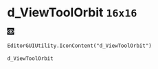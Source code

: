 # d_ViewToolOrbit `16x16`
<img src="/img/d_ViewToolOrbit.png" width=16 height=16>

``` CSharp
EditorGUIUtility.IconContent("d_ViewToolOrbit")
```
```
d_ViewToolOrbit
```
